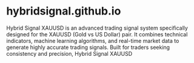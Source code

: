 # hybridsignal.github.io
Hybrid Signal XAUUSD is an advanced trading signal system specifically designed for the XAUUSD (Gold vs US Dollar) pair. It combines technical indicators, machine learning algorithms, and real-time market data to generate highly accurate trading signals. Built for traders seeking consistency and precision, Hybrid Signal XAUUSD
